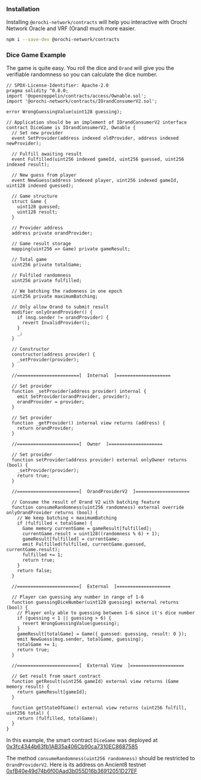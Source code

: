 ### Installation

Installing `@orochi-network/contracts` will help you interactive with Orochi Network Oracle and VRF (Orand) much more easier.

```bash
npm i --save-dev @orochi-network/contracts
```

### Dice Game Example

The game is quite easy. You roll the dice and `Orand` will give you the verifiable randomness so you can calculate the dice number.

```solidity
// SPDX-License-Identifier: Apache-2.0
pragma solidity ^0.8.0;
import '@openzeppelin/contracts/access/Ownable.sol';
import '@orochi-network/contracts/IOrandConsumerV2.sol';

error WrongGuessingValue(uint128 guessing);

// Application should be an implement of IOrandConsumerV2 interface
contract DiceGame is IOrandConsumerV2, Ownable {
  // Set new provider
  event SetProvider(address indexed oldProvider, address indexed newProvider);

  // Fulfill awaiting result
  event Fulfilled(uint256 indexed gameId, uint256 guessed, uint256 indexed result);

  // New guess from player
  event NewGuess(address indexed player, uint256 indexed gameId, uint128 indexed guessed);

  // Game structure
  struct Game {
    uint128 guessed;
    uint128 result;
  }

  // Provider address
  address private orandProvider;

  // Game result storage
  mapping(uint256 => Game) private gameResult;

  // Total game
  uint256 private totalGame;

  // Fulfiled randomness
  uint256 private fulfilled;

  // We batching the radomness in one epoch
  uint256 private maximumBatching;

  // Only allow Orand to submit result
  modifier onlyOrandProvider() {
    if (msg.sender != orandProvider) {
      revert InvalidProvider();
    }
    _;
  }

  // Constructor
  constructor(address provider) {
    _setProvider(provider);
  }

  //=======================[  Internal  ]====================

  // Set provider
  function _setProvider(address provider) internal {
    emit SetProvider(orandProvider, provider);
    orandProvider = provider;
  }

  // Set provider
  function _getProvider() internal view returns (address) {
    return orandProvider;
  }

  //=======================[  Owner  ]====================

  // Set provider
  function setProvider(address provider) external onlyOwner returns (bool) {
    _setProvider(provider);
    return true;
  }

  //=======================[  OrandProviderV2  ]====================

  // Consume the result of Orand V2 with batching feature
  function consumeRandomness(uint256 randomness) external override onlyOrandProvider returns (bool) {
    // We keep batching < maximumBatching
    if (fulfilled < totalGame) {
      Game memory currentGame = gameResult[fulfilled];
      currentGame.result = uint128((randomness % 6) + 1);
      gameResult[fulfilled] = currentGame;
      emit Fulfilled(fulfilled, currentGame.guessed, currentGame.result);
      fulfilled += 1;
      return true;
    }
    return false;
  }

  //=======================[  External  ]====================

  // Player can guessing any number in range of 1-6
  function guessingDiceNumber(uint128 guessing) external returns (bool) {
    // Player only able to guessing between 1-6 since it's dice number
    if (guessing < 1 || guessing > 6) {
      revert WrongGuessingValue(guessing);
    }
    gameResult[totalGame] = Game({ guessed: guessing, result: 0 });
    emit NewGuess(msg.sender, totalGame, guessing);
    totalGame += 1;
    return true;
  }

  //=======================[  External View  ]====================

  // Get result from smart contract
  function getResult(uint256 gameId) external view returns (Game memory result) {
    return gameResult[gameId];
  }

  function getStateOfGame() external view returns (uint256 fulfill, uint256 total) {
    return (fulfilled, totalGame);
  }
}
```

In this example, the smart contract `DiceGame` was deployed at [0x3fc4344b63fb1AB35a406Cb90ca7310EC8687585](https://scanv2-testnet.ancient8.gg/address/0x3fc4344b63fb1AB35a406Cb90ca7310EC8687585)

The method `consumeRandomness(uint256 randomness)` should be restricted to `OrandProviderV2`. Here is its address on Ancient8 testnet [0xfB40e49d74b6f00Aad3b055D16b36912051D27EF](https://scanv2-testnet.ancient8.gg/address/0xfB40e49d74b6f00Aad3b055D16b36912051D27EF)
